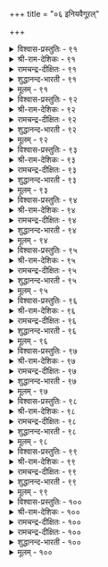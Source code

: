 +++
title = "०६ इनियवैगूऱल्"

+++

<details><summary>विश्वास-प्रस्तुतिः - ९१</summary>

इन्सॊलाल् ईरम् अळैइप् पडिऱुइलवाम्  
सॆम्बॊरुळ् कण्डार्वाय्च् चॊल्।      ९१
</details>

<details><summary>श्री-राम-देशिकः - ९१</summary>

यत् कथ्यते धर्मविद्भिः सदयं प्रेमपूर्वकम् ।  
वञ्चनारहितं तत्तु भवेन्मधुरभाषणम् ॥ ९१॥
</details>

<details><summary>रामचन्द्र-दीक्षितः - ९१</summary>

91\. iṉ col-āl īram aḷaii, paṭiṟu ilaām  
cemporuḷ kaṇṭār vāyc col.

91\. Sweet are the words that fall from the lips of those who are full of guileless love and truth.  
</details>

<details><summary>शुद्धानन्द-भारती - ९१</summary>

1\. இன்சொலால் ஈரம் அளைஇப் படிறுஇலவாஞ்  
செம்பொருள் கண்டார்வாய்ச் சொல்  
The words of Seers are lovely sweet  
Merciful and free from deceit.         91  
</details>

<details><summary>मूलम् - ९१</summary>

इन्सॊलाल् ईरम् अळैइप् पडिऱुइलवाम्  
सॆम्बॊरुळ् कण्डार्वाय्च् चॊल्।      ९१
</details>

<details><summary>विश्वास-प्रस्तुतिः - ९२</summary>

अगन्अमर्न्दु ईदलिन् नण्ड्रे मुगनमर्न्दु  
इन्सॊलन् आगप् पॆऱिन्।      ९२
</details>

<details><summary>श्री-राम-देशिकः - ९२</summary>

सहर्षे च दरिद्रेभ्यः कृतात् दानादनिन्दितात् ।  
प्रसन्नवदनस्यैतत् श्रेष्ठं मधुरभाषणम् ॥ ९२॥
</details>

<details><summary>रामचन्द्र-दीक्षितः - ९२</summary>

92\. akaṉ amarntu ītaliṉ naṉṟēmukaṉ amarntu  
iṉcolaṉ ākappeṟiṉ.

92\. To speak with a pleasant look is better than to give with a cheerful heart.  
</details>

<details><summary>शुद्धानन्द-भारती - ९२</summary>

2\. அகனமர்ந்து ஈதலின் நன்றே முகனமர்ந்து  
இன்சொல் னாகப் பெறின்  
Sweet words from smiling lips dispense  
More joys than heart's beneficence.         92  
</details>

<details><summary>मूलम् - ९२</summary>

अगन्अमर्न्दु ईदलिन् नण्ड्रे मुगनमर्न्दु  
इन्सॊलन् आगप् पॆऱिन्।      ९२
</details>

<details><summary>विश्वास-प्रस्तुतिः - ९३</summary>

मुगत्तान् अमर्न् दुइनिदु नोक्कि अगत्तानाम्  
इन्सॊ लिनदे अऱम्।      ९३
</details>

<details><summary>श्री-राम-देशिकः - ९३</summary>

दृष्ट्वा प्रसन्नमधुरं यद्वै हृदयपूर्वकम् ।  
उच्यते सुहितं सत्यं स धर्मः परमो मतः ॥ ९३॥
</details>

<details><summary>रामचन्द्र-दीक्षितः - ९३</summary>

93\. mukattāṉ amarntu, iṉitu nōkki, akattāṉ ām  
iṉ coliṉatē aṟam.

93\. To welcome one with a pleasant look and loving words is righteousness.  
</details>

<details><summary>शुद्धानन्द-भारती - ९३</summary>

3\. முகத்தான் அமர்ந்துஇனிது நோக்கி அகத்தானாம்  
இன்சொ லினதே அறம்  
Calm face, sweet look, kind words from heart  
Such is the gracious virtue's part.         93  
</details>

<details><summary>मूलम् - ९३</summary>

मुगत्तान् अमर्न् दुइनिदु नोक्कि अगत्तानाम्  
इन्सॊ लिनदे अऱम्।      ९३
</details>

<details><summary>विश्वास-प्रस्तुतिः - ९४</summary>

तुन्बुऱूउम् तुव्वामै इल्लागुम् यार्माट्टुम्  
इन्बुऱूउम् इन्सॊ लवर्क्कु।      ९४
</details>

<details><summary>श्री-राम-देशिकः - ९४</summary>

सर्वत्र मधुरं वाक्यं प्रयुक्तं सुखवर्धकम् ।  
सर्वदा दुःखजनकं दारिद्य्रमपि नाशयेत् ॥ ९४॥
</details>

<details><summary>रामचन्द्र-दीक्षितः - ९४</summary>

94\. tuṉpuṟūum tuvvāmai illākum yārmāṭṭum  
iṉpuṟūum iṉcolavarkku.

94\. The torment of poverty does not befall those who have a good word to say to all.  
</details>

<details><summary>शुद्धानन्द-भारती - ९४</summary>

4\. துன்புறூஉம் துவ்வாமை இல்லாகும் யார்மாட்டும்  
இன்புறூஉம் இன்சொ லவர்க்கு  
Whose loving words delight each one  
The woe of want from them is gone.         94  
</details>

<details><summary>मूलम् - ९४</summary>

तुन्बुऱूउम् तुव्वामै इल्लागुम् यार्माट्टुम्  
इन्बुऱूउम् इन्सॊ लवर्क्कु।      ९४
</details>

<details><summary>विश्वास-प्रस्तुतिः - ९५</summary>

पणिवुडैयन् इन्सॊलन् आदल् ऒरुवऱ्कु  
अणियल्ल मट्रुप् पिऱ।      ९५
</details>

<details><summary>श्री-राम-देशिकः - ९५</summary>

विनयो मधुरालापः द्वयमाभरणं नृणाम् ।  
ताभ्यां द्वाभ्यां विहीनस्य किमन्यैर्भूषणैः फलम् ॥ ९५॥
</details>

<details><summary>रामचन्द्र-दीक्षितः - ९५</summary>

95\. paṇivu uṭaiyaṉ, iṉcolaṉ ātal oruvaṟku  
aṇi; alla, maṟṟup piṟa.

95\. Humility and loving words are only true ornaments. Others are not.  
</details>

<details><summary>शुद्धानन्द-भारती - ९५</summary>

5\. பணிவுடையன் இன்சொலன் ஆதல் ஒருவற்கு  
அணியல்ல மற்றுப் பிற  
To be humble and sweet words speak  
No other jewel do wise men seek.         95  
</details>

<details><summary>मूलम् - ९५</summary>

पणिवुडैयन् इन्सॊलन् आदल् ऒरुवऱ्कु  
अणियल्ल मट्रुप् पिऱ।      ९५
</details>

<details><summary>विश्वास-प्रस्तुतिः - ९६</summary>

अल्लवै तेय अऱम्बॆरुगुम् नल्लवै  
नाडि इनिय सॊलिन्।      ९६
</details>

<details><summary>श्री-राम-देशिकः - ९६</summary>

अन्येषामुपकारार्थे यो व्रूते मधुरं वचः ।  
तस्य पपानि नश्यन्ति धर्म एवाभिवर्धते ॥ ९६॥
</details>

<details><summary>रामचन्द्र-दीक्षितः - ९६</summary>

96\. allavai tēya aṟam perukum nallavai  
nāṭi, iṉiya coliṉ.

96\. Vice wears out and virtue grows in one who speaks kind and wholesome words.  
</details>

<details><summary>शुद्धानन्द-भारती - ९६</summary>

6\. அல்லவை தேய அறம்பெருகும் நல்லவை  
நாடி இனிய சொலின்  
His sins vanish, his virtues grow  
Whose fruitful words with sweetness flow.         96  
</details>

<details><summary>मूलम् - ९६</summary>

अल्लवै तेय अऱम्बॆरुगुम् नल्लवै  
नाडि इनिय सॊलिन्।      ९६
</details>

<details><summary>विश्वास-प्रस्तुतिः - ९७</summary>

नयन् ईण्ड्रु नण्ड्रि पयक्कुम् पयन्ईण्ड्रु  
पण्बिन् तलैप्पिरियाच् चॊल्।      ९७
</details>

<details><summary>श्री-राम-देशिकः - ९७</summary>

परोपकारजनकं माधुर्यसाहितं वचः ।  
वक्तारं सुखिनं कृत्वा पुण्यं चापि प्रयच्छति ॥ ९७॥
</details>

<details><summary>रामचन्द्र-दीक्षितः - ९७</summary>

97\. nayaṉ īṉṟu naṉṟi payakkumpayaṉ īṉṟu  
paṇpiṉ talaippiriyāc col.

97\. Sweetly uttered words that do good to others will light up the path of virtue.  
</details>

<details><summary>शुद्धानन्द-भारती - ९७</summary>

7\. நயன்ஈன்று நன்றி பயக்கும் பயன்ஈன்று  
பண்பின் தலைப்பிரியாச் சொல்  
The fruitful courteous kindly words  
Lead to goodness and graceful deeds.         97  
</details>

<details><summary>मूलम् - ९७</summary>

नयन् ईण्ड्रु नण्ड्रि पयक्कुम् पयन्ईण्ड्रु  
पण्बिन् तलैप्पिरियाच् चॊल्।      ९७
</details>

<details><summary>विश्वास-प्रस्तुतिः - ९८</summary>

सिऱुमैयुवु नीङ्गिय इन्सॊल् मऱुमैयुम्  
इम्मैयुम् इन्बम् तरुम्।      ९८
</details>

<details><summary>श्री-राम-देशिकः - ९८</summary>

परदुःखाय या न स्युः प्रयुक्ता मधुरोक्तयः ।  
ऐहिकामुष्मिकं सौख्यं प्रयोक्तुर्वितरन्ति ताः ॥ ९८॥
</details>

<details><summary>रामचन्द्र-दीक्षितः - ९८</summary>

98\. ciṟumaiyuḷ nīṅkiya iṉcol, maṟumaiyum  
immaiyum, iṉpam tarum.

98\. Sweet and inoffensive words yield one happiness both here and hereafter.  
</details>

<details><summary>शुद्धानन्द-भारती - ९८</summary>

8\. சிறுமையுள் நீங்கிய இன்சொல் மறுமையும்  
இம்மையும் இன்பந் தரும்  
Kind words free from meanness delight  
This life on earth and life the next.         98  
</details>

<details><summary>मूलम् - ९८</summary>

सिऱुमैयुवु नीङ्गिय इन्सॊल् मऱुमैयुम्  
इम्मैयुम् इन्बम् तरुम्।      ९८
</details>

<details><summary>विश्वास-प्रस्तुतिः - ९९</summary>

इन्सॊल् इनिदीण्ड्रल् काण्बान् ऎवन्गॊलो  
वन्सॊल् वऴङ्गु वदु?      ९९
</details>

<details><summary>श्री-राम-देशिकः - ९९</summary>

मधुरोक्त्या महत् सौख्यं भवेदिति विदन्नपि ।  
दुःखदं कठिनं वाक्यं कुतो वा वक्ति मानवः ॥ ९९॥
</details>

<details><summary>रामचन्द्र-दीक्षितः - ९९</summary>

99\. iṉ col iṉitu īṉṟal kāṇpāṉ, evaṉkolō-  
vaṉ col vaḻaṅkuvatu?.

99\. Why should a man use harsh words, knowing the pleasure that sweet speech kindles?  
</details>

<details><summary>शुद्धानन्द-भारती - ९९</summary>

9\. இன் சொல் இனிதீன்றல் காண்பான் எவன்கொலோ  
வன்சொல் வழங்கு வது  
Who sees the sweets of sweetness here  
To use harsh words how can he dare?         99  
</details>

<details><summary>मूलम् - ९९</summary>

इन्सॊल् इनिदीण्ड्रल् काण्बान् ऎवन्गॊलो  
वन्सॊल् वऴङ्गु वदु?      ९९
</details>

<details><summary>विश्वास-प्रस्तुतिः - १००</summary>

इनिय उळवाग इन्नाद कूऱल्  
कनिइरुप्पक् काय्गवर्न् दट्रु।      १००
</details>

<details><summary>श्री-राम-देशिकः - १००</summary>

कथनं कठिनोक्तीनां मधुरे वचसि स्थिते ।  
मधुरं फलमुत्सृज्य कषायस्याशनं भवेत् ॥ १००॥
</details>

<details><summary>रामचन्द्र-दीक्षितः - १००</summary>

100\. iṉiya uḷavāka iṉṉāta kūṟal-  
kaṉi iruppa, kāy kavarntaṟṟu.

100\. Indulging in offensive words and avoiding sweet ones is like prefering the raw to a ripe fruit.
</details>

<details><summary>रामचन्द्र-दीक्षितः - १००</summary>

100\. iṉiya uḷavāka iṉṉāta kūṟal-  
kaṉi iruppa, kāy kavarntaṟṟu.

100\. Indulging in offensive words and avoiding sweet ones is like prefering the raw to a ripe fruit.

</details>

<details><summary>शुद्धानन्द-भारती - १००</summary>

10\. இனிய உளவாக இன்னாத கூறல்  
கனியிருப்பக் காய்கவர்ந் தற்று  
Leaving ripe fruits the raw he eats  
Who speaks harsh words when sweet word suits.         100  
</details>

<details><summary>मूलम् - १००</summary>

इनिय उळवाग इन्नाद कूऱल्  
कनिइरुप्पक् काय्गवर्न् दट्रु।      १००
</details>
